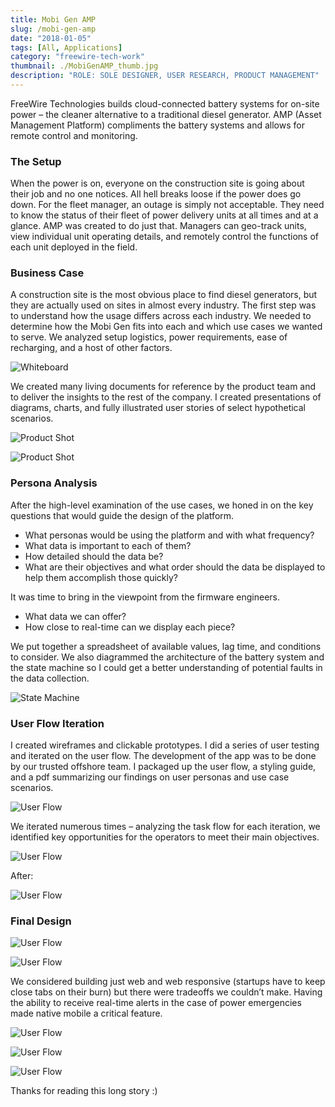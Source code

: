 ```yaml
---
title: Mobi Gen AMP
slug: /mobi-gen-amp
date: "2018-01-05"
tags: [All, Applications]
category: "freewire-tech-work"
thumbnail: ./MobiGenAMP_thumb.jpg
description: "ROLE: SOLE DESIGNER, USER RESEARCH, PRODUCT MANAGEMENT"
---
```


FreeWire Technologies builds cloud-connected battery systems for on-site power – the cleaner alternative to a traditional diesel generator. AMP (Asset Management Platform) compliments the battery systems and allows for remote control and monitoring.

### The Setup

When the power is on, everyone on the construction site is going about their job and no one notices. All hell breaks loose if the power does go down. For the fleet manager, an outage is simply not acceptable. They need to know the status of their fleet of power delivery units at all times and at a glance. AMP was created to do just that. Managers can geo-track units, view individual unit operating details, and remotely control the functions of each unit deployed in the field.

### Business Case

A construction site is the most obvious place to find diesel generators, but they are actually used on sites in almost every industry. The first step was to understand how the usage differs across each industry. We needed to determine how the Mobi Gen fits into each and which use cases we wanted to serve. We analyzed setup logistics, power requirements, ease of recharging, and a host of other factors.

<div className="kg-card kg-image-card kg-width-full">

![Whiteboard](./MobiGenUses.jpg)

</div>

We created many living documents for reference by the product team and to deliver the insights to the rest of the company. I created presentations of diagrams, charts, and fully illustrated user stories of select hypothetical scenarios.

<div className="kg-card kg-image-card kg-width-full">

![Product Shot](./MobiGenAMP_business-1.jpg)

</div>

<div className="kg-card kg-image-card kg-width-full">

![Product Shot](./MobiGenAMP_business-2.jpg)

</div>

### Persona Analysis

After the high-level examination of the use cases, we honed in on the key questions that would guide the design of the platform.

- What personas would be using the platform and with what frequency?
- What data is important to each of them?
- How detailed should the data be?
- What are their objectives and what order should the data be displayed to help them accomplish those quickly?

<div className="kg-card kg-image-card kg-width-wide">

</div>

It was time to bring in the viewpoint from the firmware engineers.

- What data we can offer?
- How close to real-time can we display each piece?

We put together a spreadsheet of available values, lag time, and conditions to consider. We also diagrammed the architecture of the battery system and the state machine so I could get a better understanding of potential faults in the data collection.

<div className="kg-card kg-image-card kg-width-wide">

![State Machine](./state_architecture.jpg)

</div>

### User Flow Iteration

I created wireframes and clickable prototypes. I did a series of user testing and iterated on the user flow. The development of the app was to be done by our trusted offshore team. I packaged up the user flow, a styling guide, and a pdf summarizing our findings on user personas and use case scenarios.

<div className="kg-card kg-image-card kg-width-wide">

![User Flow](./serenaXu_mobiGen_amp_userFlow.jpg)

</div>

We iterated numerous times – analyzing the task flow for each iteration, we identified key opportunities for the operators to meet their main objectives.

<div className="kg-card kg-image-card kg-width-full">

![User Flow](./Task-Flow-before.jpg)

</div>

After:

<div className="kg-card kg-image-card kg-width-full">

![User Flow](./Task-Flow-after.jpg)

</div>

### Final Design

<div className="kg-card kg-image-card kg-width-wide">

![User Flow](./mobiGen-amp2view1.jpg)

</div>

<div className="kg-card kg-image-card kg-width-wide">

![User Flow](./mobiGen-amp2view2.jpg)

</div>

We considered building just web and web responsive (startups have to keep close tabs on their burn) but there were tradeoffs we couldn’t make. Having the ability to receive real-time alerts in the case of power emergencies made native mobile a critical feature.

<div className="kg-card kg-image-card kg-width-sm">

![User Flow](./serenaXu_mobiGen_ampMobile_dashboard.jpg)

</div>

<div className="kg-card kg-image-card kg-width-sm">

![User Flow](./serenaXu_mobiGen_ampMobile_info.jpg)

</div>

<div className="kg-card kg-image-card kg-width-sm">

![User Flow](./serenaXu_mobiGen_ampMobile_map.jpg)

</div>

Thanks for reading this long story :)
